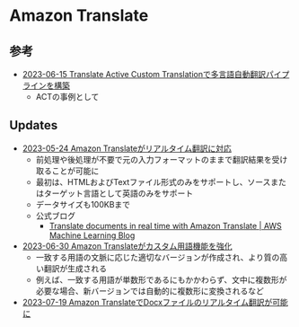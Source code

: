 # Amazon Translate

## 参考

- [2023-06-15 Translate Active Custom Translationで多言語自動翻訳パイプラインを構築](https://aws.amazon.com/jp/blogs/machine-learning/build-a-multilingual-automatic-translation-pipeline-with-amazon-translate-active-custom-translation/)
  - ACTの事例として

## Updates

- [2023-05-24 Amazon Translateがリアルタイム翻訳に対応](https://aws.amazon.com/jp/about-aws/whats-new/2023/05/amazon-translate-document-translation/)
  - 前処理や後処理が不要で元の入力フォーマットのままで翻訳結果を受け取ることが可能に
  - 最初は、HTMLおよびTextファイル形式のみをサポートし、ソースまたはターゲット言語として英語のみをサポート
  - データサイズも100KBまで
  - 公式ブログ
    - [Translate documents in real time with Amazon Translate | AWS Machine Learning Blog](https://aws.amazon.com/jp/blogs/machine-learning/translate-documents-in-real-time-with-amazon-translate/)
- [2023-06-30 Amazon Translateがカスタム用語機能を強化](https://aws.amazon.com/jp/about-aws/whats-new/2023/06/amazon-translate-enhances-terminology-feature/)
  - 一致する用語の文脈に応じた適切なバージョンが作成され、より質の高い翻訳が生成される
  - 例えば、一致する用語が単数形であるにもかかわらず、文中に複数形が必要な場合、新バージョンでは自動的に複数形に変換されるなど
- [2023-07-19 Amazon TranslateでDocxファイルのリアルタイム翻訳が可能に](https://aws.amazon.com/jp/about-aws/whats-new/2023/07/amazon-translate-real-time-translation-docx-files/)
